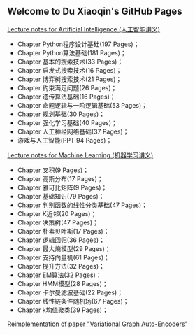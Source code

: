 ## Welcome to Du Xiaoqin's GitHub Pages

<a href="https://github.com/duxiaoqin/Lecture-notes-for-Artificial-Intelligence">Lecture notes for Artificial Intelligence (人工智能讲义)</a>
- Chapter Python程序设计基础(197 Pages)；
- Chapter Python算法基础(181 Pages)；
- Chapter 基本的搜索技术(33 Pages)；
- Chapter 启发式搜索技术(16 Pages)；
- Chapter 博弈树搜索技术(21 Pages)；
- Chapter 约束满足问题(26 Pages)；
- Chapter 遗传算法基础(16 Pages)；
- Chapter 命题逻辑与一阶逻辑基础(53 Pages)；
- Chapter 规划基础(30 Pages)；
- Chapter 强化学习基础(40 Pages)；
- Chapter 人工神经网络基础(37 Pages)；
- 游戏与人工智能(PPT 94 Pages)；

<a href="https://github.com/duxiaoqin/Lecture-notes-for-Machine-Learning">Lecture notes for Machine Learning (机器学习讲义)</a>
- Chapter 叉积(9 Pages)；
- Chapter 高斯分布(17 Pages)；
- Chapter 雅可比矩阵(9 Pages)；
- Chapter 基础知识(79 Pages)；
- Chapter 判别函数的线性分类基础(47 Pages)；
- Chapter K近邻(20 Pages)；
- Chapter 决策树(47 Pages)；
- Chapter 朴素贝叶斯(17 Pages)；
- Chapter 逻辑回归(36 Pages)；
- Chapter 最大熵模型(29 Pages)；
- Chapter 支持向量机(61 Pages)；
- Chapter 提升方法(32 Pages)；
- Chapter EM算法(32 Pages)；
- Chapter HMM模型(28 Pages)；
- Chapter 卡尔曼滤波基础(22 Pages)；
- Chapter 线性链条件随机场(67 Pages)；
- Chapter k均值聚类(39 Pages)；

<a href="https://github.com/duxiaoqin/VGAE">Reimplementation of paper "Variational Graph Auto-Encoders"</a>
